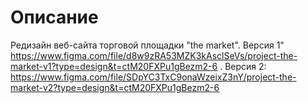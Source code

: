 # Описание
Редизайн веб-сайта торговой площадки "the market".
Версия 1" https://www.figma.com/file/d8w9zRA53MZK3kAsclSeVs/project-the-market-v1?type=design&t=ctM20FXPu1gBezm2-6
. Версия 2: https://www.figma.com/file/SDpYC3TxC9onaWzeixZ3nY/project-the-market-v2?type=design&t=ctM20FXPu1gBezm2-6
